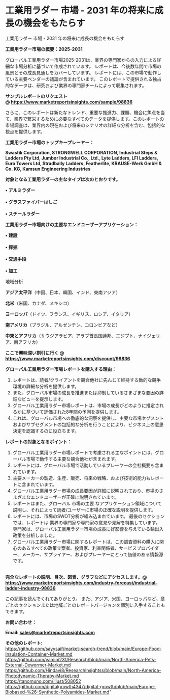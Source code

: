 # 工業用ラダー 市場 - 2031 年の将来に成長の機会をもたらす
工業用ラダー 市場 - 2031 年の将来に成長の機会をもたらす

<strong><b>工業用ラダー市場の概要：2025-2031</b></strong>

グローバル工業用ラダー市場2025-2031は、業界の専門家からの入力による詳細な市場分析に基づいて作成されています。 レポートは、今後数年間で市場の風景とその成長見通しをカバーしています。 レポートには、この市場で動作している主要ベンダーの議論が含まれています。 このレポートで提供される独占的なデータは、研究および業界の専門家チームによって収集されます。

<strong>サンプルレポートのリクエスト @ <a href=https://www.marketreportsinsights.com/sample/98836>https://www.marketreportsinsights.com/sample/98836</a></strong>

さらに、このレポートは新たなトレンド、重要な推進力、課題、機会に焦点を当て、業界で繁栄するために必要なすべてのデータを提供します。このレポートの市場調査は、業界内の現在および将来のシナリオの詳細な分析を含む、包括的な視点を提供します。

<strong>工業用ラダー市場のトップキープレーヤー：</strong>

<strong>Swastik Corporation, STRONGWELL CORPORATION, Industrial Steps & Ladders Pty Ltd, Jumbor Industrial Co., Ltd., Lyte Ladders, LFI Ladders, Euro Towers Ltd, Stradbally Ladders, Featherlite, KRAUSE-Werk GmbH & Co. KG, Kamsun Engineering Industries</strong>

<strong><b>対象となる工業用ラダーの主なタイプは次のとおりです。</b></strong>

<strong>• アルミラダー<br><br>• グラスファイバーはしご<br><br>• スチールラダー</strong>

<strong><b>工業用ラダー市場向けの主要なエンドユーザーアプリケーション：</b></strong>

<strong>• 建設<br><br>• 採掘<br><br>• 交通手段<br><br>• 加工</strong>

 地域分析

<strong><b>アジア太平洋</b></strong>（中国、日本、韓国、インド、東南アジア）

<strong><b>北米</b></strong>（米国、カナダ、メキシコ）

<strong><b>ヨーロッパ</b></strong>（ドイツ、フランス、イギリス、ロシア、イタリア）

<strong><b>南アメリカ</b></strong>（ブラジル、アルゼンチン、コロンビアなど）

<strong><b>中東とアフリカ</b></strong>（サウジアラビア、アラブ首長国連邦、エジプト、ナイジェリア、南アフリカ）

<strong>ここで興味深い割引に行く @ <a href=https://www.marketreportsinsights.com/discount/98836>https://www.marketreportsinsights.com/discount/98836</a></strong>

<strong><b>グローバル工業用ラダー市場レポートを購入する理由：</b></strong>
<ol>
  <li>レポートは、読者/クライアントを競合他社に先んじて維持する動的な競争環境の詳細な分析を提供します。</li>
  <li>また、グローバル市場の成長を推進または抑制しているさまざまな要因の詳細なビューを提示します。</li>
  <li>グローバル工業用ラダー市場レポートは、市場の成長がどのように推定されるかに基づいて評価された8年間の予測を提供します。</li>
  <li>これは、グローバル市場への徹底的な洞察を提供し、主要な市場セグメントおよびサブセグメントの包括的な分析を行うことにより、ビジネス上の意思決定を認識するのに役立ちます。</li>
</ol>
<strong><b>レポートの対象となるポイント：</b></strong>
<ol>
  <li>グローバル工業用ラダー市場レポートで考慮される主なポイントには、グローバル市場で動作する主要な競合他社が含まれます。</li>
  <li>レポートには、グローバル市場で活動しているプレーヤーの会社概要も含まれています。</li>
  <li>主要メーカーの製造、生産、販売、将来の戦略、および技術的能力もレポートに含まれています。</li>
  <li>グローバル工業用ラダー市場の成長要因が詳細に説明されており、市場のさまざまなエンドユーザーが正確に説明されています。</li>
  <li>レポートはまた、グローバル 市場の主要 なアプリケーション領域について説明し、それによって読者/ユーザーに市場の正確な説明を提供します。</li>
  <li>レポートには、市場のSWOT分析が組み込まれています。 最後のセクションでは、レポートは 業界の専門家や専門家の意見や見解を特集しています。 専門家は、グローバル工業用ラダー市場の成長に好影響を与えている輸出入政策を分析しました。</li>
  <li>グローバル工業用ラダー市場に関するレポートは、この調査資料の購入に関心のあるすべての政策立案者、投資家、利害関係者、サービスプロバイダー、メーカー、サプライヤー、およびプレーヤーにとって価値のある情報源です。</li>
</ol><br>
<strong>完全なレポートの説明、目次、図表、グラフなどにアクセスします。@ <a href=https://www.marketreportsinsights.com/industry-forecast/industrial-ladder-industry-98836>https://www.marketreportsinsights.com/industry-forecast/industrial-ladder-industry-98836</a></strong>

この記事を読んでくれてありがとう。 また、アジア、米国、ヨーロッパなど、章ごとのセクションまたは地域ごとのレポートバージョンを個別に入手することもできます。

<strong><b>お問い合わせ：</b></strong>

<strong>Email: </strong><a href=mailto:sales@marketreportsinsights.com><strong>sales@marketreportsinsights.com</strong></a>

<strong>その他のレポート:</strong>
<br>
<a href=https://github.com/sayysaif/market-search-trend/blob/main/Europe-Food-Insulation-Container-Market.md>https://github.com/sayysaif/market-search-trend/blob/main/Europe-Food-Insulation-Container-Market.md</a>
<br>
<a href=https://github.com/yamini231/Research/blob/main/North-America-Pets-External-Dewormer-Market.md>https://github.com/yamini231/Research/blob/main/North-America-Pets-External-Dewormer-Market.md</a>
<br>
<a href=https://github.com/Hindavi8/Researchinsightss/blob/main/North-America-Photodynamic-Therapy-Market.md>https://github.com/Hindavi8/Researchinsightss/blob/main/North-America-Photodynamic-Therapy-Market.md</a>
<br>
<a href=https://tanomuno.com/illust/508052>https://tanomuno.com/illust/508052</a>
<br>
<a href=https://github.com/digitalgrowth4347/digital-growth/blob/main/Europe-Biobased-%26-Synthetic-Polyamides-Market.md>https://github.com/digitalgrowth4347/digital-growth/blob/main/Europe-Biobased-%26-Synthetic-Polyamides-Market.md</a>"
